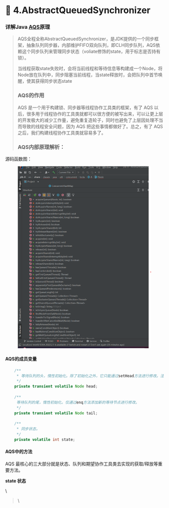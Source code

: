 # 🤪 4.AbstractQueuedSynchronizer

### 详解Java [AQS](https://so.csdn.net/so/search?q=AQS\&spm=1001.2101.3001.7020)原理

> AQS全程全称AbstractQueuedSynchronizer，是JDK提供的一个同步框架，抽象队列同步器，内部维护FIFO双向队列，即CLH同步队列，AQS依赖这个同步队列来管理同步状态（voliate修饰的state，用于标志是否持有锁）。
>
> 当线程获取state失败时，会将当前线程和等待信息等构建成一个Node，将Node放在队列中，同步阻塞当前线程，当state释放时，会把队列中首节唤醒，使其获得同步状态state&#x20;
>
>
>
> ### AQS的作用
>
>
>
> AQS 是一个用于构建锁、同步器等线程协作工具类的框架，有了 AQS 以后，很多用于线程协作的工具类就都可以很方便的被写出来，可以让更上层的开发极大的减少工作量，避免重复造轮子，同时也避免了上层因处理不当而导致的线程安全问题，因为 AQS 把这些事情都做好了。总之，有了 AQS 之后，我们构建线程协作工具类就容易多了。
>
>
>
> ### AQS内部原理解析：

源码函数图：

<figure><img src=".gitbook/assets/image (6).png" alt=""><figcaption></figcaption></figure>

#### AQS的成员变量



```java
    /**
     * 等待队列的头，惰性初始化。除了初始化之外，它只能通过setHead方法进行修改。注意：如果头存在，则其waitStatus保证不为CANCELLED。
     */
    private transient volatile Node head;

    /**
     等待队列的尾，惰性初始化。仅通过enq方法添加新的等待节点进行修改。
     */
    private transient volatile Node tail;

    /**
     * 同步状态。
     */
    private volatile int state;
```



#### AQS中的方法







AQS 最核心的三大部分就是状态、队列和期望协作工具类去实现的获取/释放等重要方法。

**state 状态**

\




















&#x20;&#x20;



>
>
> \
>
